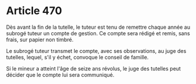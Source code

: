 # Article 470

Dès avant la fin de la tutelle, le tuteur est tenu de remettre chaque année au subrogé tuteur un compte de gestion. Ce compte sera rédigé et remis, sans frais, sur papier non timbré.

Le subrogé tuteur transmet le compte, avec ses observations, au juge des tutelles, lequel, s'il y échet, convoque le conseil de famille.

Si le mineur a atteint l'âge de seize ans révolus, le juge des tutelles peut décider que le compte lui sera communiqué.
